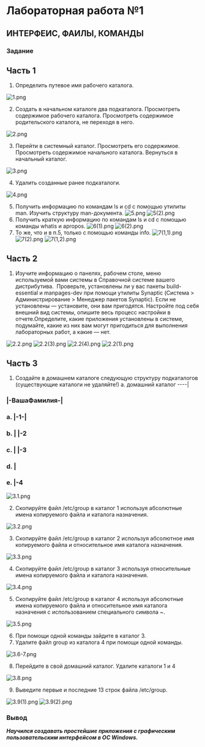 # Лабораторная работа №1 #

## ИНТЕРФЕИС, ФАИЛЫ, КОМАНДЫ ##

### Задание ###

## Часть 1 ##

1. Определить путевое имя рабочего каталога. 

![1.png](images/1.png)

2. Создать в начальном каталоге два подкаталога. Просмотреть содержимое рабочего каталога. Просмотреть содержимое родительского каталога, не переходя в него.

![2.png](images/2.png)

3. Перейти в системный каталог. Просмотреть его содержимое. Просмотреть содержимое начального каталога. Вернуться в начальный каталог.

![3.png](images/3.png)

4. Удалить созданные ранее подкаталоги.

![4.png](images/4.png)

5. Получить информацию по командам ls и cd с помощью утилиты man. Изучить структуру man-документа.
![5.png](images/5(1).png)
![5(2).png](images/5(2).png)
6. Получить краткую информацию по командам ls и cd с помощью команды whatis и apropos.
![6(1).png](images/6(1).png) 
![6(2).png](images/6(2).png)
7. То же, что и в п.5, только с помощью команды info.
![7(1,1).png](images/7(1,1).png)
![7(2).png](images/7(2).png)
![7(1,2).png](images/7(1,2).png)

## Часть 2 ##

1. Изучите информацию о панелях, рабочем столе, меню используемой вами системы в Справочной системе вашего дистрибутива.  Проверьте, установлены ли у вас пакеты build-essential и manpages-dev при помощи утилиты Synaptic (Система > Администрирование > Менеджер пакетов Synaptic). Если не установлены — установите, они вам пригодятся. Настройте под себя внешний вид системы, опишите весь процесс настройки в отчете.Определите, какие приложения установлены в системе, подумайте, какие из них вам могут пригодиться для выполнения лабораторных работ, а какие — нет.

![2.2.png](images/2.2.png)
![2.2(3).png](images/2.2(3).png)
![2.2(4).png](images/2.2(4).png)
![2.2(1).png](images/2.2(1).png)

## Часть 3 ##

1. Создайте в домашнем каталоге следующую структуру подкаталогов (существующие каталоги не удаляйте!) a. домашний каталог ----| 

### |-ВашаФамилия-| ###
###  a. |-1-| ###
###	b. | |-2 ###
###	c. | |-3 ###
###	d. |	###
###    e. |-4 ###

![3.1.png](images/3.1.png)

2. Скопируйте файл /etc/group в каталог 1 используя абсолютные имена копируемого файла и каталога назначения.

![3.2.png](images/3.2.png)

3. Скопируйте файл /etc/group в каталог 2 используя абсолютное имя копируемого файла и относительное имя каталога назначения.

![3.3.png](images/3.3.png)

4. Скопируйте файл /etc/group в каталог 3 используя относительные имена копируемого файла и каталога назначения.

![3.4.png](images/3.4.png)

5. Скопируйте файл /etc/group в каталог 4 используя абсолютные имена копируемого файла и относительное имя каталога назначения с использованием специального символа ~.

![3.5.png](images/3.5.png)

6. При помощи одной команды зайдите в каталог 3. 
7. Удалите файл group из каталога 4 при помощи одной команды.

![3.6-7.png](images/3.6-7.png)

8. Перейдите в свой домашний каталог. Удалите каталоги 1 и 4

![3.8.png](images/3.8.png)

9. Выведите первые и последние 13 строк файла /etc/group. 

![3.9(1).png](images/3.9(1).png)
![3.9(2).png](images/3.9(2).png)
### Вывод ###

***Научился создавать простейшие приложения с графическим пользовательским интерфейсом в ОС Windows.***
